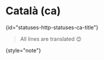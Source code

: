 # Català (ca)
{id="statuses-http-statuses-ca-title"}



> All lines are translated 😊
>
{style="note"}

